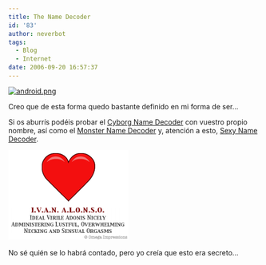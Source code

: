 ```yaml
---
title: The Name Decoder
id: '83'
author: neverbot
tags:
  - Blog
  - Internet
date: 2006-09-20 16:57:37
---
```


[![android.png](./android.png)](http://cyborg.namedecoder.com/ "Cyborg Name Decoder")

Creo que de esta forma quedo bastante definido en mi forma de ser...

Si os aburrís podéis probar el [Cyborg Name Decoder](http://cyborg.namedecoder.com/) con vuestro propio nombre, así como el [Monster Name Decoder](http://monster.namedecoder.com/) y, atención a esto, [Sexy Name Decoder](http://sexy.namedecoder.com/).[](http://sexy.namedecoder.com/ "Sexy Name Decoder")

[![Sexy Name Decoder](./the-name-decoder/SexyNameDecoder.png "Sexy Name Decoder")](http://sexy.namedecoder.com/ "Sexy Name Decoder")

[](http://sexy.namedecoder.com/ "Sexy Name Decoder")

No sé quién se lo habrá contado, pero yo creía que esto era secreto...